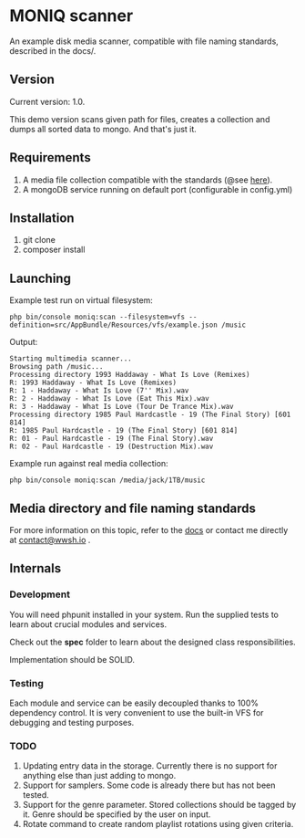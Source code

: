 # MONIQ scanner
An example disk media scanner, compatible with file naming standards, described in the docs/.

## Version
Current version: 1.0.

This demo version scans given path for files, creates a collection and dumps all sorted data to mongo. And that's just it.

## Requirements
1. A media file collection compatible with the standards (@see [here](doc/SPECS.md)).
2. A mongoDB service running on default port (configurable in config.yml)

## Installation
1. git clone
2. composer install

## Launching
Example test run on virtual filesystem:

    php bin/console moniq:scan --filesystem=vfs --definition=src/AppBundle/Resources/vfs/example.json /music

Output:

    Starting multimedia scanner...
    Browsing path /music...
    Processing directory 1993 Haddaway - What Is Love (Remixes)
    R: 1993 Haddaway - What Is Love (Remixes)
    R: 1 - Haddaway - What Is Love (7'' Mix).wav
    R: 2 - Haddaway - What Is Love (Eat This Mix).wav
    R: 3 - Haddaway - What Is Love (Tour De Trance Mix).wav
    Processing directory 1985 Paul Hardcastle - 19 (The Final Story) [601 814]
    R: 1985 Paul Hardcastle - 19 (The Final Story) [601 814]
    R: 01 - Paul Hardcastle - 19 (The Final Story).wav
    R: 02 - Paul Hardcastle - 19 (Destruction Mix).wav

Example run against real media collection:

    php bin/console moniq:scan /media/jack/1TB/music

## Media directory and file naming standards
For more information on this topic, refer to the [docs](doc/SPECS.md) or contact me directly at <contact@wwsh.io> .

## Internals

### Development
You will need phpunit installed in your system. Run the supplied tests to learn about crucial modules and services.

Check out the **spec** folder to learn about the designed class responsibilities.

Implementation should be SOLID.

### Testing
Each module and service can be easily decoupled thanks to 100% dependency control.
It is very convenient to use the built-in VFS for debugging and testing purposes.

### TODO
1. Updating entry data in the storage. Currently there is no support for anything else than just adding to mongo.
2. Support for samplers. Some code is already there but has not been tested.
3. Support for the genre parameter. Stored collections should be tagged by it. Genre should be specified by the user on input.
3. Rotate command to create random playlist rotations using given criteria.